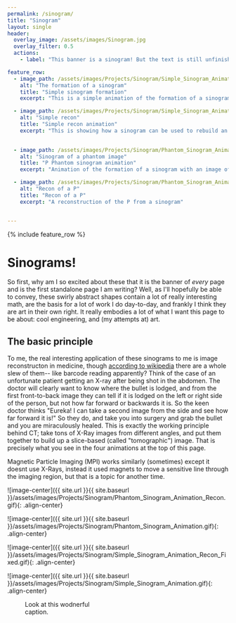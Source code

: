 ```yaml
---
permalink: /sinogram/
title: "Sinogram"
layout: single
header:
  overlay_image: /assets/images/Sinogram.jpg
  overlay_filter: 0.5
  actions:
    - label: "This banner is a sinogram! But the text is still unfinished :("

feature_row:
  - image_path: /assets/images/Projects/Sinogram/Simple_Sinogram_Animation.gif
    alt: "The formation of a sinogram"
    title: "Simple sinogram formation"
    excerpt: "This is a simple animation of the formation of a sinogram"

  - image_path: /assets/images/Projects/Sinogram/Simple_Sinogram_Animation_Recon_Fixed.gif
    alt: "Simple recon"
    title: "Simple recon animation"
    excerpt: "This is showing how a sinogram can be used to rebuild an image"

    
  - image_path: /assets/images/Projects/Sinogram/Phantom_Sinogram_Animation.gif
    alt: "Sinogram of a phantom image"
    title: "P Phantom sinogram animation"
    excerpt: "Animation of the formation of a sinogram with an image of a P"

  - image_path: /assets/images/Projects/Sinogram/Phantom_Sinogram_Animation_Recon.gif
    alt: "Recon of a P"
    title: "Recon of a P"
    excerpt: "A reconstruction of the P from a sinogram"


---
```

{% include feature_row %}
# Sinograms!

So first, why am I so excited about these that it is the banner of *every* page and is the first standalone page I am writing? Well, as I'll hopefully be able to convey, these swirly abstract shapes contain a lot of really interesting math, are the basis for a lot of work I do day-to-day, and frankly I think they are art in their own right. It really embodies a lot of what I want this page to be about: cool engineering, and (my attempts at) art.

## The basic principle 

To me, the real interesting application of these sinograms to me is image reconstructon in medicine, though [according to wikipedia](https://en.wikipedia.org/wiki/Radon_transform) there are a whole slew of them-- like barcode reading apparently? Think of the case of an unfortunate patient getting an X-ray after being shot in the abdomen. The doctor will clearly want to know where the bullet is lodged, and from the first front-to-back image they can tell if it is lodged on the left or right side of the person, but not how far forward or backwards it is. So the keen doctor thinks "Eureka! I can take a second image from the side and see how far forward it is!" So they do, and take you into surgery and grab the bullet and you are miraculously healed. This is exactly the working principle behind CT; take tons of X-Ray images from different angles, and put them together to build up a slice-based (called "tomographic") image. That is precisely what you see in the four animations at the top of this page. 


Magnetic Particle Imaging (MPI) works similarly (sometimes) except it doesnt use X-Rays, instead it used magnets to move a sensitive line through the imaging region, but that is a topic for another time. 

![image-center]({{ site.url }}{{ site.baseurl }}/assets/images/Projects/Sinogram/Phantom_Sinogram_Animation_Recon.gif){: .align-center}

![image-center]({{ site.url }}{{ site.baseurl }}/assets/images/Projects/Sinogram/Phantom_Sinogram_Animation.gif){: .align-center}

![image-center]({{ site.url }}{{ site.baseurl }}/assets/images/Projects/Sinogram/Simple_Sinogram_Animation_Recon_Fixed.gif){: .align-center}

![image-center]({{ site.url }}{{ site.baseurl }}/assets/images/Projects/Sinogram/Simple_Sinogram_Animation.gif){: .align-center}



<figure style="width: 150px" class="align-center">
  <img src="{{ site.url }}{{ site.baseurl }}/assets/images/Projects/Sinogram/Simple_Sinogram_Animation.gif" alt="">
  <figcaption>Look at this wodnerful caption.</figcaption>
</figure> 



